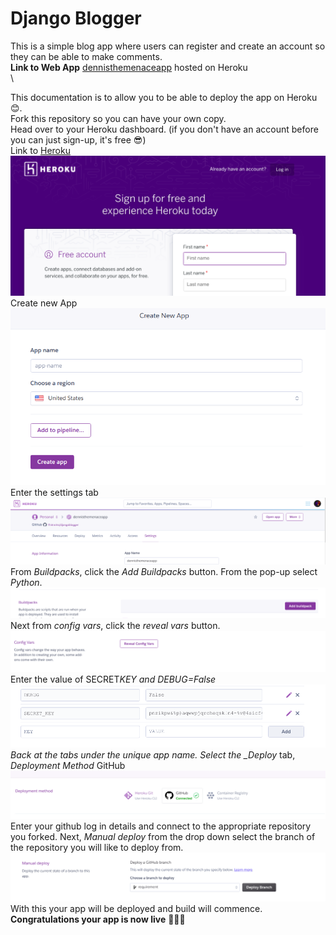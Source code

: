 # Django Blogger

This is a simple blog app where users can register and create an account so they can be able to make comments.\
**Link to Web App** [dennisthemenaceapp](https://dennisthemenaceapp.herokuapp.com/) hosted on Heroku\
\

This documentation is to allow you to be able to deploy the app on Heroku 😊.\
Fork this repository so you can have your own copy.\
Head over to your Heroku dashboard. (if you don't have an account before you can just sign-up, it's free 😎)\
Link to [Heroku](https://www.heroku.com)
![screenshot](screenshots/1.png)
\
Create new App
![app creation screenshot](screenshots/3.png)
\
Enter the settings tab
![settings screenshot](screenshots/2.png)
\
From _Buildpacks_, click the _Add Buildpacks_ button. From the pop-up select _Python_.
![build screenshot](screenshots/4.png)
\
Next from _config vars_, click the _reveal vars_ button.
![config vars screenshot](screenshots/5.png)
\
Enter the value of SECRET*KEY and DEBUG=False
![secret_key screenshot](screenshots/6.png)
\
Back at the tabs under the unique app name. Select the \_Deploy* tab, _Deployment Method_ GitHub
![deployment method](screenshots/7.png)
\
Enter your github log in details and connect to the appropriate repository you forked.
Next, _Manual deploy_ from the drop down select the branch of the repository you will like to deploy from.
![manaul deploy](screenshots/8.png)
\
With this your app will be deployed and build will commence.
\
**Congratulations your app is now live** 🤘🤘🤘

